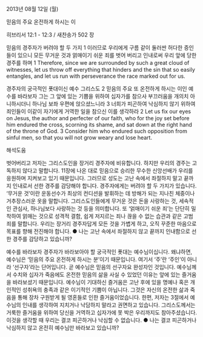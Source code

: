 2013년 08월 12일 (월)

믿음의 주요 온전하게 하시는 이



히브리서 12:1 - 12:3 / 새찬송가 502 장


믿음의 경주자가 버려야 할 두 가지
1 이러므로 우리에게 구름 같이 둘러싼 허다한 증인들이 있으니 모든 무거운 것과 얽매이기 쉬운 죄를 벗어 버리고 인내로써 우리 앞에 당한 경주를 하며
1 Therefore, since we are surrounded by such a great cloud of witnesses, let us throw off everything that hinders and the sin that so easily entangles, and let us run with perseverance the race marked out for us.   

경주자의 궁극적인 푯대이신 예수 그리스도
2 믿음의 주요 또 온전하게 하시는 이인 예수를 바라보자 그는 그 앞에 있는 기쁨을 위하여 십자가를 참으사 부끄러움을 개의치 아니하시더니 하나님 보좌 우편에 앉으셨느니라 3 너희가 피곤하여 낙심하지 않기 위하여 죄인들이 이같이 자기에게 거역한 일을 참으신 이를 생각하라
2 Let us fix our eyes on Jesus, the author and perfecter of our faith, who for the joy set before him endured the cross, scorning its shame, and sat down at the right hand of the throne of God. 3 Consider him who endured such opposition from sinful men, so that you will not grow weary and lose heart.

해석도움





벗어버리고
저자는 그리스도인을 장거리 경주자에 비유합니다. 하지만 우리의 경주는 고독하지 않다고 말합니다. 11장에 나온 대로 믿음으로 승리한 무수한 신앙선배가 우리를 응원하며 지켜보고 있기 때문입니다. 그러므로 성도는 고난 속에서 좌절하지 말고 끝까지 인내로서 선한 경주를 감당해야 합니다. 경주자에게는 버려야 할 두 가지가 있습니다. ‘무거운 것’이란 운동선수가 최상의 컨디션을 발휘하는 데 방해가 되는 지나친 체중이나 거추장스러운 옷을 말합니다. 그리스도인들에게 무거운 것은 돈을 사랑하는 것, 세속적인 관심사, 하나님보다 사랑하는 것 등을 의미합니다. 또 ‘얽매이기 쉬운 죄’는 단단히 밀착하여 얽매는 것으로 성격적 결함, 쉽게 저지르는 죄나 끊을 수 없는 습관과 같은 고범죄를 말합니다. 우리는 장거리 경주자답게 모든 것을 가볍게 하고, 오직 꾸준한 마음으로 목표를 향해 전진해야 합니다.
● 나는 고난 속에서 좌절하지 않고 끝까지 인내함으로 선한 경주를 감당하고 있습니까?     

예수를 바라보자
경주자가 바라보아야 할 궁극적인 푯대는 예수님이십니다. 왜냐하면, 예수님은 ‘믿음의 주요 온전하게 하시는 분’이기 때문입니다. 여기서 ‘주’란 ‘주인’이 아니라 ‘선구자’라는 단어입니다. 곧 예수님은 믿음의 선구자요 완성자인 것입니다. 예수님께서 수치와 십자가 죽음에도 온전한 믿음의 삶을 사실 수 있었던 이유는 앞에 있는 즐거움을 바라보셨기 때문입니다. 예수님이 기대하신 즐거움은 고난 후에 있을 명예나 혹은 개인적인 성취욕의 충족과 같은 이기적인 기쁨이 아닙니다. 그것은 자신의 온전한 삶과 죽음을 통해 장차 구원받게 될 영혼들로 인한 즐거움이었습니다. 한편, 저자는 3절에서 예수님의 인내를 생각하여 지치거나 낙담하지 말라고 권면하고 있습니다. 그리스도께서는 거룩한 즐거움을 위하여 당신을 거역하고 십자가에 못 박은 우리까지도 참아주셨습니다. 이것을 생각할 때 우리는 결코 피곤하거나 낙심할 수 없습니다. 
● 나는 결코 피곤하거나 낙심하지 않고 온전히 예수님만 바라보고 있습니까?